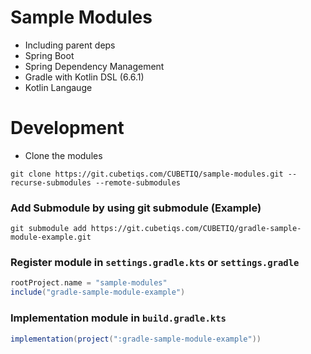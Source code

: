 # Sample Modules
- Including parent deps
- Spring Boot
- Spring Dependency Management
- Gradle with Kotlin DSL (6.6.1)
- Kotlin Langauge

# Development
- Clone the modules
```shell
git clone https://git.cubetiqs.com/CUBETIQ/sample-modules.git --recurse-submodules --remote-submodules
```

### Add Submodule by using git submodule (Example)
```shell
git submodule add https://git.cubetiqs.com/CUBETIQ/gradle-sample-module-example.git
```

### Register module in ```settings.gradle.kts``` or ```settings.gradle```
```gradle
rootProject.name = "sample-modules"
include("gradle-sample-module-example")
```

### Implementation module in ```build.gradle.kts```
```gradle
implementation(project(":gradle-sample-module-example"))
```